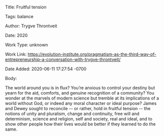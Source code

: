 Title:  Fruitful tension

Tags:   balance

Author: Trygve Throntveit

Date:   2020

Work Type: unknown

Work Link: https://evolution-institute.org/pragmatism-as-the-third-way-of-entrepreneurship-a-conversation-with-trygve-throntveit/

Date Added: 2020-06-11 17:27:54 -0700

Body: 

The world around you is in flux? You’re anxious to control your destiny but yearn for the aid, comforts, and genuine recognition of a community? You wonder at the marvels of modern science but tremble at its implications of a world without God, or indeed any moral character or ideal purpose? James and Dewey sought to reconcile -- or rather, hold in fruitful tension -- the notions of unity and pluralism, change and continuity, free will and determinism, science and religion, self and society, real and ideal, and to show other people how their lives would be better if they learned to do the same.

